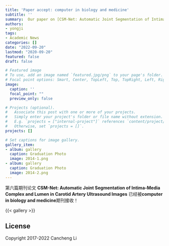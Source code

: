 ```yaml
---
title: 'Paper accept: computer in biology and medicine'
subtitle: ''
summary:  Our paper on [CSM-Net: Automatic Joint Segmentation of Intima-Media Complex and Lumen in Carotid Artery Ultrasound Images(https://ieeexplore.ieee.org/abstract/document/9187648) got accepted to computer in biology and medicine!
authors:
- yongji
tags:
- Academic News
categories: []
date: "2022-09-20"
lastmod: "2020-09-20"
featured: false
draft: false

# Featured image
# To use, add an image named `featured.jpg/png` to your page's folder.
# Focal point options: Smart, Center, TopLeft, Top, TopRight, Left, Right, BottomLeft, Bottom, BottomRight
image:
  caption: ''
  focal_point: ""
  preview_only: false

# Projects (optional).
#   Associate this post with one or more of your projects.
#   Simply enter your project's folder or file name without extension.
#   E.g. `projects = ["internal-project"]` references `content/project/deep-learning/index.md`.
#   Otherwise, set `projects = []`.
projects: []

# Set captions for image gallery.
gallery_item:
- album: gallery
  caption: Graduation Photo
  image: 2014-1.png
- album: gallery
  caption: Graduation Photo
  image: 2014-2.png
---
```


第六篇期刊论文 **CSM-Net: Automatic Joint Segmentation of Intima-Media Complex and Lumen in Carotid Artery Ultrasound Images** 已经被**computer in biology and medicine**期刊接收！ 

{{< gallery >}}

## License

Copyright 2017-2022 Cancheng Li

